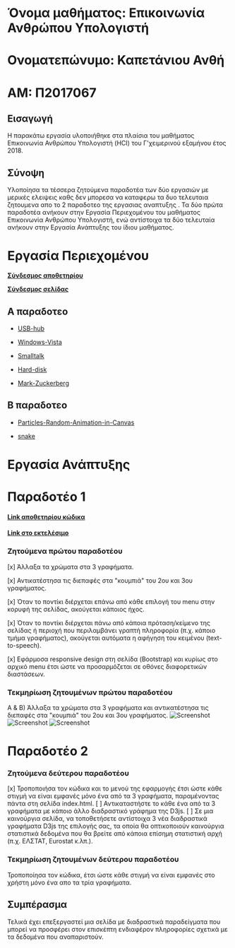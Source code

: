 # Όνομα μαθήματος: Επικοινωνία Ανθρώπου Υπολογιστή

# Ονοματεπώνυμο: Καπετάνιου Ανθή

# ΑΜ: Π2017067

## Εισαγωγή

Η παρακάτω εργασία υλοποιήθηκε στα πλαίσια του μαθήματος Επικοινωνία Ανθρώπου Υπολογιστή (HCI) του Γ'χειμερινού εξαμήνου έτος 2018.

## Σύνοψη

Υλοποίησα τα τέσσερα ζητούμενα παραδοτέα των δύο εργασιών με μερικές ελειψεις καθς δεν μπορεσα να καταφερω τα δυο τελευταια ζητουμενα απο το 2 παραδοτεο της εργασιας αναπτυξης . Τα δύο πρώτα παραδοτέα ανήκουν στην Εργασία Περιεχομένου του μαθήματος Επικοινωνία Ανθρώπου Υπολογιστή, ενώ αντίστοιχα τα δύο τελευταία ανήκουν στην Εργασία Ανάπτυξης του ίδιου μαθήματος. 


# Εργασία Περιεχομένου
**[Σύνδεσμος αποθετηρίου](https://github.com/anthikape/gr)**

**[Σύνδεσμος σελίδας](https://anthikape.github.io/gr)**

## Α παραδοτεο


  * [USB-hub](https://anthikape.github.io/gr/gallery/USB-hub/)

  * [Windows-Vista](https://anthikape.github.io/gr/gallery/Windows-Vista/)

  * [Smalltalk](https://anthikape.github.io/gr/gallery/Smalltalk/)

  * [Hard-disk](https://anthikape.github.io/gr/gallery/Hard-diskHard-disk/)

  * [Mark-Zuckerberg](https://anthikape.github.io/gr/gallery/Mark-Zuckerberg/)
  




## Β παραδοτεο


* [Particles-Random-Animation-in-Canvas](https://anthikape.github.io/gr/remix/Particles-Random-Animation-in-Canvas/)
 


 * [snake](https://anthikape.github.io/gr/remix/snake/)

# Εργασία Ανάπτυξης 

# Παραδοτέο 1 

#### [Link αποθετηρίου κώδικα](https://github.com/anthikape/D3js-US-educational-attainment)
#### [Link στο εκτελέσιμο](https://anthikape.github.io/D3js-US-educational-attainment/)


###  Zητούμενα πρώτου παραδοτέου

[x] Άλλαξα τα χρώματα στα 3 γραφήματα.

[x] Αντικατέστησα τις διεπαφές στα "κουμπιά" του 2ου και 3ου γραφήματος.

[x] Όταν το ποντίκι διέρχεται επάνω από κάθε επιλογή του menu στην κορυφή της σελίδας, ακούγεται κάποιος ήχος.

[x] Όταν το ποντίκι διέρχεται πάνω από κάποια πρόταση/κείμενο της σελίδας ή περιοχή που περιλαμβάνει γραπτή πληροφορία (π.χ. κάποιο τμήμα     γραφήματος), ακούγεται αυτόματα η αφήγηση του κειμένου (text-to-speech).

[x] Εφάρμοσα responsive design στη σελίδα (Bootstrap) και κυρίως στο αρχικό menu έτσι ώστε να προσαρμόζεται σε οθόνες διαφορετικών διαστάσεων.

### Τεκμηρίωση ζητουμένων πρώτου παραδοτέου

Α & B) Άλλαξα τα χρώματα στα 3 γραφήματα και αντικατέστησα τις διεπαφές στα "κουμπιά" του 2ου και 3ου γραφήματος.
![Screenshot](image1.png)
![Screenshot](image2.png)
![Screenshot](image3.png)

# Παραδοτέο 2

### Ζητούμενα δεύτερου παραδοτέου

[x] Τροποποιήσα τον κώδικα και το μενού της εφαρμογής έτσι ώστε κάθε στιγμή να είναι εμφανές μόνο ένα από τα 3 γραφήματα, παραμένοντας πάντα στη σελίδα index.html.
[ ] Αντικαταστήστε το κάθε ένα από τα 3 γραφήματα με κάποιο άλλο διαδραστικό γράφημα της D3js.
[ ] Σε μια καινούργια σελίδα, να τοποθετήσετε αντίστοιχα 3 νέα διαδραστικά γραφήματα D3js της επιλογής σας, τα οποία θα οπτικοποιούν καινούργια στατιστικά δεδομένα που θα βρείτε από κάποια επίσημη στατιστική αρχή (π.χ. ΕΛΣΤΑΤ, Eurostat κ.λπ.).

### Τεκμηρίωση ζητουμένων δεύτερου παραδοτέου

Τροποποίησα τον κώδικα, έτσι ώστε κάθε στιγμή να είναι εμφανές στο χρήστη μόνο ένα απο τα τρία γραφήματα.

## Συμπέρασμα

Τελικά έχει επεξεργαστεί μια σελίδα με διαδραστικά παραδείγματα που μπορεί να προσφέρει στον επισκέπτη ενδιαφέρον πληροφορίες σχετικά με τα δεδομένα που αναπαριστούν. 


